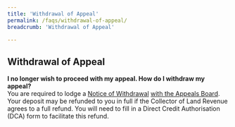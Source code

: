 ```yaml
---
title: 'Withdrawal of Appeal'
permalink: /faqs/withdrawal-of-appeal/
breadcrumb: 'Withdrawal of Appeal'

---
```



Withdrawal of Appeal
---
**I no longer wish to proceed with my appeal.  How do I withdraw my appeal?**
<br>
You are required to lodge a <u>Notice of Withdrawal</u> [with the Appeals Board](/files/Regulation19-Withdrawal-of-appeal.pdf).  Your deposit may be refunded to you in full if the Collector of Land Revenue agrees to a full refund.  You will need to fill in a Direct Credit Authorisation (DCA) form to facilitate this refund.
